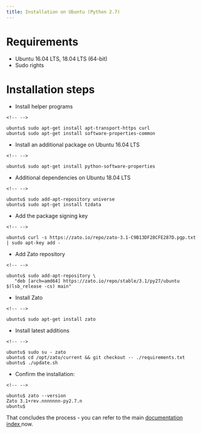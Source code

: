 ```yaml
---
title: Installation on Ubuntu (Python 2.7)
---
```


Requirements
============

-   Ubuntu 16.04 LTS, 18.04 LTS (64-bit)
-   Sudo rights

Installation steps
==================

-   Install helper programs

```{=html}
<!-- -->
```
    ubuntu$ sudo apt-get install apt-transport-https curl
    ubuntu$ sudo apt-get install software-properties-common

-   Install an additional package on Ubuntu 16.04 LTS

```{=html}
<!-- -->
```
    ubuntu$ sudo apt-get install python-software-properties

-   Additional dependencies on Ubuntu 18.04 LTS

```{=html}
<!-- -->
```
    ubuntu$ sudo add-apt-repository universe
    ubuntu$ sudo apt-get install tzdata

-   Add the package signing key

```{=html}
<!-- -->
```
    ubuntu$ curl -s https://zato.io/repo/zato-3.1-C9B13DF28CFE287D.pgp.txt | sudo apt-key add -

-   Add Zato repository

```{=html}
<!-- -->
```
    ubuntu$ sudo add-apt-repository \
       "deb [arch=amd64] https://zato.io/repo/stable/3.1/py27/ubuntu $(lsb_release -cs) main"

-   Install Zato

```{=html}
<!-- -->
```
    ubuntu$ sudo apt-get install zato

-   Install latest additions

```{=html}
<!-- -->
```
    ubuntu$ sudo su - zato
    ubuntu$ cd /opt/zato/current && git checkout -- ./requirements.txt
    ubuntu$ ./update.sh

-   Confirm the installation:

```{=html}
<!-- -->
```
    ubuntu$ zato --version
    Zato 3.1+rev.nnnnnnn-py2.7.n
    ubuntu$

That concludes the process - you can refer to the main
[documentation index ](../../../../index)
now.
